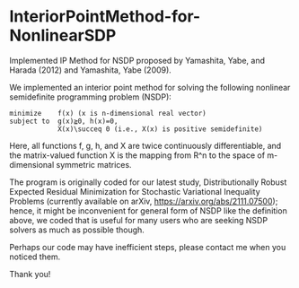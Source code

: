 # InteriorPointMethod-for-NonlinearSDP
Implemented IP Method for NSDP proposed by Yamashita, Yabe, and Harada (2012) and Yamashita, Yabe (2009).

We implemented an interior point method for solving the following nonlinear semidefinite programming problem (NSDP):

```
minimize    f(x) (x is n-dimensional real vector) 
subject to  g(x)≧0, h(x)=0,
            X(x)\succeq 0 (i.e., X(x) is positive semidefinite)
```

Here, all functions f, g, h, and X are twice continuously differentiable, and the matrix-valued function X is the mapping from R^n to the space of m-dimensional symmetric matrices.

The program is originally coded for our latest study, Distributionally Robust Expected Residual Minimization for Stochastic Variational Inequality Problems (currently available on arXiv, https://arxiv.org/abs/2111.07500); hence, it might be inconvenient for general form of NSDP like the definition above, we coded that is useful for many users who are seeking NSDP solvers as much as possible though.

Perhaps our code may have inefficient steps, please contact me when you noticed them.

Thank you!

